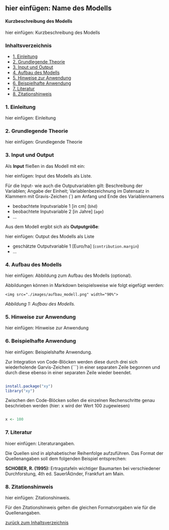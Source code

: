 hier einfügen: Name des Modells
-------------------------------------------

#### Kurzbeschreibung des Modells

hier einfügen: Kurzbeschreibung des Modells

<h3>
<a name="menu">Inhaltsverzeichnis</a>
</h3>
<ul>
<li>
<a href="#1. Einleitung">1. Einleitung</a>
</li>
<li>
<a href="#2. Grundlegende Theorie">2. Grundlegende Theorie</a>
</li>
<li>
<a href="#3. Input und Output">3. Input und Output</a>
</li>
<li>
<a href="#4. Aufbau des Modells">4. Aufbau des Modells</a>
</li>
<li>
<a href="#5. Hinweise zur Anwendung">5. Hinweise zur Anwendung</a>
</li>
<li>
<a href="#6. Beispielhafte Anwendung">6. Beispielhafte Anwendung</a>
</li>
<li>
<a href="#7. Literatur">7. Literatur</a>
</li>
<li>
<a href="#8. Zitationshinweis">8. Zitationshinweis</a>
</li>
</ul>

<h3>
<a name="1. Einleitung">1. Einleitung</a>
</h3>

hier einfügen: Einleitung

<h3>
<a name="2. Grundlegende Theorie">2. Grundlegende Theorie</a>
</h3>

hier einfügen: Grundlegende Theorie 

<h3>
<a name="3. Input und Output">3. Input und Output</a>
</h3>

Als **Input** fließen in das Modell mit ein:

hier einfügen: Input des Modells als Liste.

Für die Input- wie auch die Outputvariablen gilt: Beschreibung der Variablen; Angabe der Einheit; Variablenbezeichnung im Datensatz in Klammern mit Gravis-Zeichen (`) am Anfang und Ende des Variablennamens

- beobachtete Inputvariable 1 [in cm] (`bhd`) 
- beobachtete Inputvariable 2 [in Jahre] (`age`)
- ...

Aus dem Modell ergibt sich als **Outputgröße**:

hier einfügen: Output des Modells als Liste

- geschätzte Outputvariable 1 [Euro/ha] (`contribution.margin`)
- ...

<h3>
<a name="4. Aufbau des Modells">4. Aufbau des Modells</a>
</h3>

hier einfügen: Abbildung zum Aufbau des Modells (optional).

Abbildungen können in Markdown beispielsweise wie folgt eigefügt werden:

```
<img src="./images/aufbau_modell.png" width="90%">
```
*Abbildung 1: Aufbau des Modells.*

<h3>
<a name="5. Hinweise zur Anwendung">5. Hinweise zur Anwendung</a>
</h3>

hier einfügen: Hinweise zur Anwendung

<h3>
<a name="6. Beispielhafte Anwendung">6. Beispielhafte Anwendung</a>
</h3>

hier einfügen: Beispielshafte Anwendung.

 Zur Integration von Code-Blöcken werden diese durch drei sich wiederholende Garvis-Zeichen (```) in einer separaten Zeile begonnen und durch diese ebenso in einer separaten Zeile wieder beendet. 

```r

install.package("xy")
library("xy")

```

Zwischen den Code-Blöcken sollen die einzelnen Rechenschritte genau beschrieben werden (hier: x wird der Wert 100 zugewiesen)

```r

x <- 100


```

<h3>
<a name="7. Literatur">7. Literatur</a>
</h3>

hioer einfügen: Literaturangaben. 

Die Quellen sind in alphabetischer Reihenfolge aufzuführen. Das Format der Quellenangaben soll dem folgenden Beispiel entsprechen:

<strong> SCHOBER, R. (1995): </strong> Ertragstafeln wichtiger Baumarten bei verschiedener Durchforstung, 4th ed. SauerlÃ¤nder, Frankfurt am Main.

<h3>
<a name="8. Zitationshinweis">8. Zitationshinweis</a>
</h3>

hier einfügen: Zitationshinweis. 

Für den Zitationshinweis gelten die gleichen Formatvorgaben wie für die Quellenangaben.

<p>
<a href="#menu">zurück zum Inhaltsverzeichnis</a>
</p>
